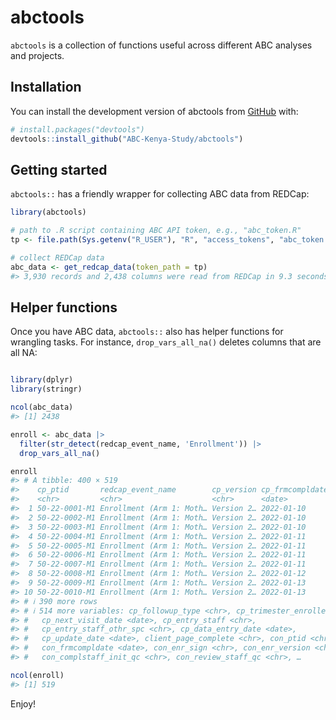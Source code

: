 
<!-- README.md is generated from README.Rmd. Please edit that file -->

# abctools

<!-- badges: start -->
<!-- badges: end -->

`abctools` is a collection of functions useful across different ABC
analyses and projects.

## Installation

You can install the development version of abctools from
[GitHub](https://github.com/) with:

``` r
# install.packages("devtools")
devtools::install_github("ABC-Kenya-Study/abctools")
```

## Getting started

`abctools::` has a friendly wrapper for collecting ABC data from REDCap:

``` r
library(abctools)

# path to .R script containing ABC API token, e.g., "abc_token.R"
tp <- file.path(Sys.getenv("R_USER"), "R", "access_tokens", "abc_token.R")

# collect REDCap data
abc_data <- get_redcap_data(token_path = tp)
#> 3,930 records and 2,438 columns were read from REDCap in 9.3 seconds.  The http status code was 200.
```

## Helper functions

Once you have ABC data, `abctools::` also has helper functions for
wrangling tasks. For instance, `drop_vars_all_na()` deletes columns that
are all NA:

``` r

library(dplyr)
library(stringr)

ncol(abc_data)
#> [1] 2438

enroll <- abc_data |>
  filter(str_detect(redcap_event_name, 'Enrollment')) |>
  drop_vars_all_na()

enroll
#> # A tibble: 400 × 519
#>    cp_ptid       redcap_event_name        cp_version cp_frmcompldate cp_mom_baby
#>    <chr>         <chr>                    <chr>      <date>          <chr>      
#>  1 50-22-0001-M1 Enrollment (Arm 1: Moth… Version 2… 2022-01-10      Mom        
#>  2 50-22-0002-M1 Enrollment (Arm 1: Moth… Version 2… 2022-01-10      Mom        
#>  3 50-22-0003-M1 Enrollment (Arm 1: Moth… Version 2… 2022-01-10      Mom        
#>  4 50-22-0004-M1 Enrollment (Arm 1: Moth… Version 2… 2022-01-11      Mom        
#>  5 50-22-0005-M1 Enrollment (Arm 1: Moth… Version 2… 2022-01-11      Mom        
#>  6 50-22-0006-M1 Enrollment (Arm 1: Moth… Version 2… 2022-01-11      Mom        
#>  7 50-22-0007-M1 Enrollment (Arm 1: Moth… Version 2… 2022-01-11      Mom        
#>  8 50-22-0008-M1 Enrollment (Arm 1: Moth… Version 2… 2022-01-12      Mom        
#>  9 50-22-0009-M1 Enrollment (Arm 1: Moth… Version 2… 2022-01-13      Mom        
#> 10 50-22-0010-M1 Enrollment (Arm 1: Moth… Version 2… 2022-01-13      Mom        
#> # ℹ 390 more rows
#> # ℹ 514 more variables: cp_followup_type <chr>, cp_trimester_enrolled <chr>,
#> #   cp_next_visit_date <date>, cp_entry_staff <chr>,
#> #   cp_entry_staff_othr_spc <chr>, cp_data_entry_date <date>,
#> #   cp_update_date <date>, client_page_complete <chr>, con_ptid <chr>,
#> #   con_frmcompldate <date>, con_enr_sign <chr>, con_enr_version <chr>,
#> #   con_complstaff_init_qc <chr>, con_review_staff_qc <chr>, …

ncol(enroll)
#> [1] 519
```

Enjoy!
